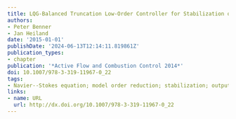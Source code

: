 ```yaml
---
title: LQG-Balanced Truncation Low-Order Controller for Stabilization of Laminar Flows
authors:
- Peter Benner
- Jan Heiland
date: '2015-01-01'
publishDate: '2024-06-13T12:14:11.819861Z'
publication_types:
- chapter
publication: '*Active Flow and Combustion Control 2014*'
doi: 10.1007/978-3-319-11967-0_22
tags:
- Navier--Stokes equation; model order reduction; stabilization; output feedback
links:
- name: URL
  url: http://dx.doi.org/10.1007/978-3-319-11967-0_22
---
```

